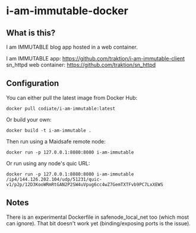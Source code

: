 # i-am-immutable-docker

## What is this?

I am IMMUTABLE blog app hosted in a web container.

I am IMMUTABLE app: https://github.com/traktion/i-am-immutable-client
sn_httpd web container: https://github.com/traktion/sn_httpd

## Configuration

You can either pull the latest image from Docker Hub:

`docker pull codiate/i-am-immutable:latest`

Or build your own:

`docker build -t i-am-immutable .`

Then run using a Maidsafe remote node:

`docker run -p 127.0.0.1:8080:8080 i-am-immutable`

Or run using any node's quic URL:

`docker run -p 127.0.0.1:8080:8080 i-am-immutable /ip4/144.126.202.104/udp/51231/quic-v1/p2p/12D3KooWRmRtGAN2P2SW4uVpug6cc4wZ7GemTXTFvb9PC7LxXEWS`

## Notes

There is an experimental Dockerfile in safenode_local_net too (which most can ignore). That bit doesn't work yet (binding/exposing ports is the issue).
